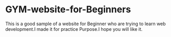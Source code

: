 # GYM-website-for-Beginners
This is a good sample of a website for Beginner who are trying to learn web development.I made it for practice Purpose.I hope you will like it.
